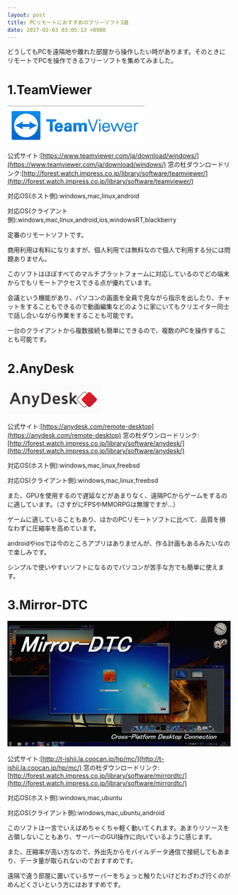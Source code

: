 ```yaml
---
layout: post
title: PCリモートにおすすめのフリーソフト3選
date: 2017-02-03 03:05:13 +0900
---
```


どうしてもPCを遠隔地や離れた部屋から操作したい時があります。そのときにリモートでPCを操作できるフリーソフトを集めてみました。

1.TeamViewer
============

![](/images/2017/02/teamviewer.png)

公式サイト:[https://www.teamviewer.com/ja/download/windows/](https://www.teamviewer.com/ja/download/windows/) 窓の杜ダウンロードリンク:[http://forest.watch.impress.co.jp/library/software/teamviewer/](http://forest.watch.impress.co.jp/library/software/teamviewer/)

対応OS(ホスト側):windows,mac,linux,android

対応OS(クライアント側):windows,mac,linux,android,ios,windowsRT,blackberry

定番のリモートソフトです。

商用利用は有料になりますが、個人利用では無料なので個人で利用する分には問題ありません。

このソフトはほぼすべてのマルチプラットフォームに対応しているのでどの端末からでもリモートアクセスできる点が優れています。

会議という機能があり、パソコンの画面を全員で見ながら指示を出したり、チャットをすることもできるので動画編集などのように家にいてもクリエイター同士で話し合いながら作業をすることも可能です。

一台のクライアントから複数接続も簡単にできるので、複数のPCを操作することも可能です。

2.AnyDesk
=========

![](/images/2017/02/anydesk.png)

公式サイト:[https://anydesk.com/remote-desktop](https://anydesk.com/remote-desktop) 窓の杜ダウンロードリンク:[http://forest.watch.impress.co.jp/library/software/anydesk/](http://forest.watch.impress.co.jp/library/software/anydesk/)

対応OS(ホスト側):windows,mac,linux,freebsd

対応OS(クライアント側):windows,mac,linux,freebsd

また、GPUを使用するので遅延などがあまりなく、遠隔PCからゲームをするのに適しています。（さすがにFPSやMMORPGは無理ですが...）

ゲームに適していることもあり、ほかのPCリモートソフトに比べて、品質を損なわずに圧縮率を高めています。

androidやiosでは今のところアプリはありませんが、作る計画もあるみたいなので楽しみです。

シンプルで使いやすいソフトになるのでパソコンが苦手な方でも簡単に使えます。

3.Mirror-DTC
============

![](/images/2017/02/mirror-dtc.png)

公式サイト:[http://t-ishii.la.coocan.jp/hp/mc/](http://t-ishii.la.coocan.jp/hp/mc/) 窓の杜ダウンロードリンク:[http://forest.watch.impress.co.jp/library/software/mirrordtc/](http://forest.watch.impress.co.jp/library/software/mirrordtc/)

対応OS(ホスト側):windows,mac,ubuntu

対応OS(クライアント側):windows,mac,ubuntu,android

このソフトは一言でいえばめちゃくちゃ軽く動いてくれます。あまりリソースを占領しないこともあり、サーバーのGUI操作に向いているように感じます。

また、圧縮率が高い方なので、外出先からモバイルデータ通信で接続してもあまり、データ量が取られないのでおすすめです。

遠隔で違う部屋に置いているサーバーをちょっと触りたいけどわざわざ行くのがめんどくさいという方にはおすすめです。
